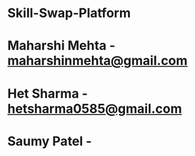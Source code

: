 # Skill-Swap-Platform
# Maharshi Mehta - maharshinmehta@gmail.com
# Het Sharma - hetsharma0585@gmail.com
# Saumy Patel - 
